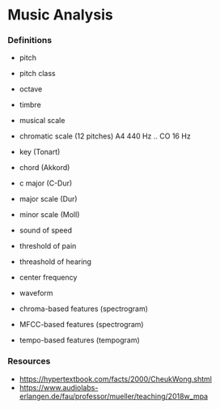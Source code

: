 # Music Analysis

### Definitions
- pitch
- pitch class
- octave 
- timbre
- musical scale
- chromatic scale (12 pitches)
  A4 440 Hz
  ..
  CO 16 Hz
- key (Tonart)
- chord (Akkord)
- c major (C-Dur)
- major scale (Dur)
- minor scale (Moll)

- sound of speed
- threshold of pain
- threashold of hearing
- center frequency
- waveform
- chroma-based features (spectrogram)
- MFCC-based features (spectrogram)
- tempo-based features (tempogram) 




### Resources
- https://hypertextbook.com/facts/2000/CheukWong.shtml
- https://www.audiolabs-erlangen.de/fau/professor/mueller/teaching/2018w_mpa
